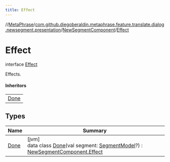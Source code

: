 ```yaml
---
title: Effect
---
```

//[MetaPhrase](../../../../index.html)/[com.github.diegoberaldin.metaphrase.feature.translate.dialog.newsegment.presentation](../../index.html)/[NewSegmentComponent](../index.html)/[Effect](index.html)



# Effect

interface [Effect](index.html)

Effects.



#### Inheritors


| |
|---|
| [Done](-done/index.html) |


## Types


| Name | Summary |
|---|---|
| [Done](-done/index.html) | [jvm]<br>data class [Done](-done/index.html)(val segment: [SegmentModel](../../../com.github.diegoberaldin.metaphrase.domain.project.data/-segment-model/index.html)?) : [NewSegmentComponent.Effect](index.html) |

